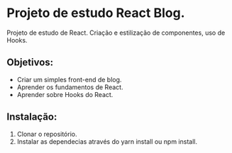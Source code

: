 # Projeto de estudo React Blog.
Projeto de estudo de React. Criação e estilização  de componentes, uso de Hooks. 

## Objetivos:
  - Criar um simples front-end de blog.
  - Aprender os fundamentos de React.
  - Aprender sobre Hooks do React.

## Instalação:
  1. Clonar o repositório.
  2. Instalar as dependecias através do yarn install ou npm install.
